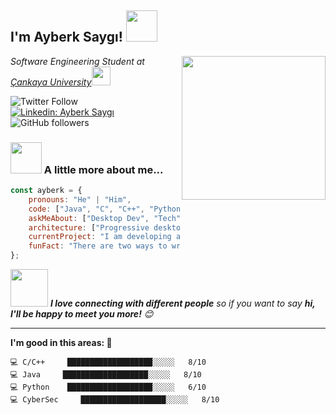 <h2>I'm Ayberk Saygı! <img src="https://media.giphy.com/media/12oufCB0MyZ1Go/giphy.gif" width="50"></h2>
<img align='right' src="https://media.giphy.com/media/M9gbBd9nbDrOTu1Mqx/giphy.gif" width="230">
<p><em>Software Engineering Student at <a href="https://www.cankaya.edu.tr/">Çankaya University</a><img src="https://media.giphy.com/media/WUlplcMpOCEmTGBtBW/giphy.gif" width="30"> 
</em></p>

![Twitter Follow](https://img.shields.io/twitter/follow/ayberk_saygi?label=Follow)
[![Linkedin: Ayberk Saygı](https://img.shields.io/badge/-anmol-blue?style=flat-square&logo=Linkedin&logoColor=white&link=https://www.linkedin.com/in/ayberk-saygı-0640811a4/)](https://www.linkedin.com/in/ayberk-saygı-0640811a4/)
![GitHub followers](https://img.shields.io/github/followers/rootroxox?label=Follow&style=social)

### <img src="https://media.giphy.com/media/VgCDAzcKvsR6OM0uWg/giphy.gif" width="50"> A little more about me...  

```javascript
const ayberk = {
    pronouns: "He" | "Him",
    code: ["Java", "C", "C++", "Python"],
    askMeAbout: ["Desktop Dev", "Tech", "CyberSec"],
    architecture: ["Progressive desktop applications", "Linux system administration"],
    currentProject: "I am developing a hospital management information system using Java and MariaDB",
    funFact: "There are two ways to write error-free programs; only the third one works"
};
```

<img src="https://media.giphy.com/media/LnQjpWaON8nhr21vNW/giphy.gif" width="60"> <em><b>I love connecting with different people</b> so if you want to say <b>hi, I'll be happy to meet you more!</b> 😊</em>

---
<!--START_SECTION:waka-->
**I'm good in this areas: 🐤** 

```text
💻 C/C++     ███████████████████░░░░░   8/10 
💻 Java     ███████████████████░░░░░   8/10 
💻 Python    ███████████████████░░░░░   6/10 
💻 CyberSec     ███████████████████░░░░░   8/10

```

<!--END_SECTION:waka-->

